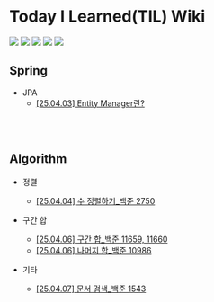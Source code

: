 # Today I Learned(TIL) Wiki
<img src="https://img.shields.io/badge/Git-F05032?style=flat&logo=Git&logoColor=white" /> <img src="https://img.shields.io/badge/Github-181717?style=flat&logo=Github&logoColor=white" /> <img src="https://img.shields.io/badge/Java-007396?style=flat&logo=OpenJDK&logoColor=white"/> <img src="https://img.shields.io/badge/Spring-6DB33F?style=flat&logo=Spring&logoColor=white" /> <img src="https://img.shields.io/badge/Spring Boot-6DB33F?style=flat&logo=Spring Boot&logoColor=white" />



## Spring
- JPA
  - [[25.04.03] Entity Manager란?](https://github.com/rlagnlfo1004/TIL/blob/main/JPA/EntityManger%EB%9E%80%3F.md)
  
<br></br>
## Algorithm
- 정렬
  - [[25.04.04] 수 정렬하기_백준 2750]()
  
- 구간 합
  - [[25.04.06] 구간 합_백준 11659, 11660]()
  - [[25.04.06] 나머지 합_백준 10986]()


- 기타
  - [[25.04.07] 문서 검색_백준 1543]()



<!-- - [[25.00.00] 0000_백준 000]() -->